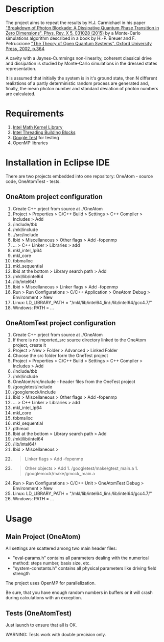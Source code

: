 # Description

The project aims to repeat the results by H.J. Carmichael in his paper ["Breakdown of Photon Blockade: A Dissipative Quantum Phase Transition in Zero Dimensions", Phys. Rev. X 5, 031028 (2015)](https://journals.aps.org/prx/abstract/10.1103/PhysRevX.5.031028) by a Monte-Carlo simulations algorithm described in a book by H.-P. Breuer and F. Petruccione ["The Theory of Open Quantum Systems", Oxford University Press, 2002, p.364](https://www.researchgate.net/publication/235426843_The_Theory_of_Open_Quantum_Systems).

A cavity with a Jaynes-Cummings non-linearity, coherent classical drive and dissipation is studied by Monte-Carlo simulations in the dressed states representation. 

It is assumed that initially the system is in it's ground state, then N different realiztions of a partly deterministic random process are generated and, finally, the mean photon number and standard deviation of photon numbers are calculated.

# Requirements

1. [Intel Math Kernel Library](https://software.intel.com/en-us/mkl)
2. [Intel Threading Building Blocks](https://software.intel.com/en-us/intel-tbb)
3. [Google Test](https://github.com/google/googletest) for testing 
4. OpenMP libraries

# Installation in Eclipse IDE

There are two projects embedded into one repository: OneAtom - source code, OneAtomTest - tests.

## OneAtom project configuration

1. Create C++ prject from source at ./OneAtom
1. Project > Properties > C/C++ Build > Settings > C++ Compiler > Includes > Add
  1. <Intel TBB base dir>/include/tbb
  1. <Intel MKL base dir>/mkl/include
  1. ./src/include
1. Ibid > Miscellaneous > Other flags > Add -fopenmp
1. ... > C++ Linker > Libraries > add
  1. mkl_intel_lp64
  1. mkl_core
  1. tbbmalloc
  1. mkl_sequential
1. Ibid at the bottom > Library search path > Add
  1. <Intel MKL base dir>/mkl/lib/intel64
  1. <Intel TBB base dir>/lib/intel64/<your compiler folder>
1. Ibid > Miscellaneous > Linker flags > Add -fopenmp
1. Run > Run Configurations > C/C++ Application > OneAtom Debug > Environment > New
  1. Linux: LD_LIBRARY_PATH = "<Intel MKL base dir>/mkl/lib/intel64_lin/:<Intel TBB base dir>/lib/intel64/gcc4.7/"
  1. Windows: PATH = ...

## OneAtomTest project configuration

1. Create C++ prject from source at ./OneAtom
1. If there is no imported_src source directory linked to the OneAtom project, create it
  1. Project > New > Folder > Advanced > Linked Folder
  1. Choose the src folder form the OneTest project
1. Project > Properties > C/C++ Build > Settings > C++ Compiler > Includes > Add
  1. <Intel TBB base dir>/include/tbb
  1. <Intel MKL base dir>/mkl/include
  1. OneAtom/src/include - header files from the OneTest project
  1. <googletest release dir>/googletest/include
  1. <googletest release dir>/googlemock/include
1. Ibid > Miscellaneous > Other flags > Add -fopenmp
1. ... > C++ Linker > Libraries > add 
  1. mkl_intel_lp64
  1. mkl_core
  1. tbbmalloc
  1. mkl_sequential
  1. pthread
1. Ibid at the bottom > Library search path > Add
  1. <Intel MKL base dir>/mkl/lib/intel64
  1. <Intel TBB base dir>/lib/intel64/<your compiler folder>
1. Ibid > Miscellaneous >
  1. > Linker flags > Add -fopenmp
  1. > Other objects > Add
    1. <googletest release dir>/googletest/make/gtest_main.a
    1. <googletest release dir>/googlemock/make/gmock_main.a
1. Run > Run Configurations > C/C++ Unit > OneAtomTest Debug > Environment > New
  1. Linux: LD_LIBRARY_PATH = "<Intel MKL base dir>/mkl/lib/intel64_lin/:<Intel TBB base dir>/lib/intel64/gcc4.7/"
  1. Windows: PATH = ...

# Usage

## Main Project (OneAtom)

All settings are scattered among two main header files:
- "eval-params.h" contains all parameters dealing with the numerical method: steps number, basis size, etc.
- "system-constants.h" contains all physical parameters like driving field strength

The project uses OpenMP for parallelization. 

Be sure, that you have enough random numbers in buffers or it will crash during calculations with an exception.

## Tests (OneAtomTest)

Just launch to ensure that all is OK.

WARNING: Tests work with double precision only.
